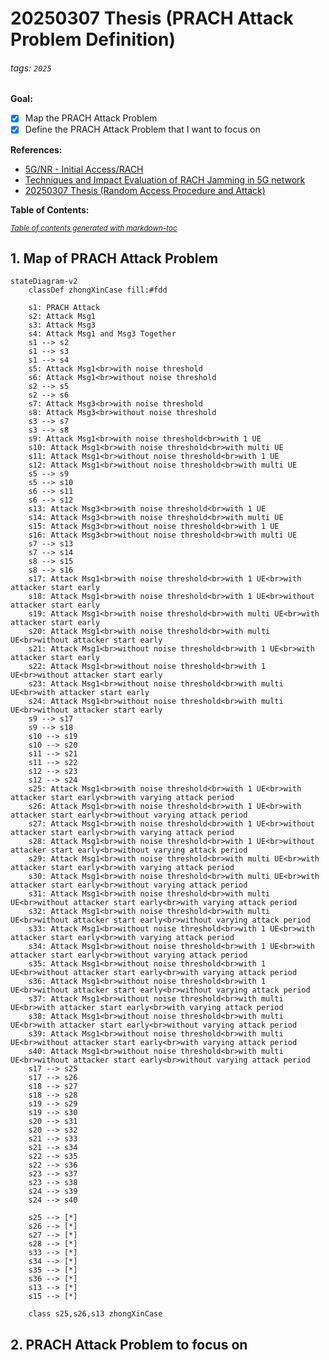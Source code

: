 # 20250307 Thesis (PRACH Attack Problem Definition)

###### tags: `2025`

**Goal:**
- [x] Map the PRACH Attack Problem
- [x] Define the PRACH Attack Problem that I want to focus on

**References:**
- [5G/NR - Initial Access/RACH](https://www.sharetechnote.com/html/5G/5G_RACH.html)
- [Techniques and Impact Evaluation of RACH Jamming in 5G network](https://etheses.lib.ntust.edu.tw/thesis/detail/64057b454c8e6e7e11cfd2812c8fecf7/)
- [20250307 Thesis (Random Access Procedure and Attack)](https://github.com/bmw-ece-ntust/wilfrid-prach-attack-analysis/blob/master/docs/20250307%20Thesis%20(Random%20Access%20Procedure%20and%20Attack).md)

**Table of Contents:**

<small><i><a href='http://ecotrust-canada.github.io/markdown-toc/'>Table of contents generated with markdown-toc</a></i></small>


## 1. Map of PRACH Attack Problem

```mermaid
stateDiagram-v2
    classDef zhongXinCase fill:#fdd

    s1: PRACH Attack
    s2: Attack Msg1
    s3: Attack Msg3
    s4: Attack Msg1 and Msg3 Together
    s1 --> s2
    s1 --> s3
    s1 --> s4
    s5: Attack Msg1<br>with noise threshold
    s6: Attack Msg1<br>without noise threshold
    s2 --> s5
    s2 --> s6
    s7: Attack Msg3<br>with noise threshold
    s8: Attack Msg3<br>without noise threshold
    s3 --> s7
    s3 --> s8
    s9: Attack Msg1<br>with noise threshold<br>with 1 UE
    s10: Attack Msg1<br>with noise threshold<br>with multi UE
    s11: Attack Msg1<br>without noise threshold<br>with 1 UE
    s12: Attack Msg1<br>without noise threshold<br>with multi UE
    s5 --> s9
    s5 --> s10
    s6 --> s11
    s6 --> s12
    s13: Attack Msg3<br>with noise threshold<br>with 1 UE
    s14: Attack Msg3<br>with noise threshold<br>with multi UE
    s15: Attack Msg3<br>without noise threshold<br>with 1 UE
    s16: Attack Msg3<br>without noise threshold<br>with multi UE
    s7 --> s13
    s7 --> s14
    s8 --> s15
    s8 --> s16
    s17: Attack Msg1<br>with noise threshold<br>with 1 UE<br>with attacker start early
    s18: Attack Msg1<br>with noise threshold<br>with 1 UE<br>without attacker start early
    s19: Attack Msg1<br>with noise threshold<br>with multi UE<br>with attacker start early
    s20: Attack Msg1<br>with noise threshold<br>with multi UE<br>without attacker start early
    s21: Attack Msg1<br>without noise threshold<br>with 1 UE<br>with attacker start early
    s22: Attack Msg1<br>without noise threshold<br>with 1 UE<br>without attacker start early
    s23: Attack Msg1<br>without noise threshold<br>with multi UE<br>with attacker start early
    s24: Attack Msg1<br>without noise threshold<br>with multi UE<br>without attacker start early
    s9 --> s17
    s9 --> s18
    s10 --> s19
    s10 --> s20
    s11 --> s21
    s11 --> s22
    s12 --> s23
    s12 --> s24
    s25: Attack Msg1<br>with noise threshold<br>with 1 UE<br>with attacker start early<br>with varying attack period
    s26: Attack Msg1<br>with noise threshold<br>with 1 UE<br>with attacker start early<br>without varying attack period
    s27: Attack Msg1<br>with noise threshold<br>with 1 UE<br>without attacker start early<br>with varying attack period
    s28: Attack Msg1<br>with noise threshold<br>with 1 UE<br>without attacker start early<br>without varying attack period
    s29: Attack Msg1<br>with noise threshold<br>with multi UE<br>with attacker start early<br>with varying attack period
    s30: Attack Msg1<br>with noise threshold<br>with multi UE<br>with attacker start early<br>without varying attack period
    s31: Attack Msg1<br>with noise threshold<br>with multi UE<br>without attacker start early<br>with varying attack period
    s32: Attack Msg1<br>with noise threshold<br>with multi UE<br>without attacker start early<br>without varying attack period
    s33: Attack Msg1<br>without noise threshold<br>with 1 UE<br>with attacker start early<br>with varying attack period
    s34: Attack Msg1<br>without noise threshold<br>with 1 UE<br>with attacker start early<br>without varying attack period
    s35: Attack Msg1<br>without noise threshold<br>with 1 UE<br>without attacker start early<br>with varying attack period
    s36: Attack Msg1<br>without noise threshold<br>with 1 UE<br>without attacker start early<br>without varying attack period
    s37: Attack Msg1<br>without noise threshold<br>with multi UE<br>with attacker start early<br>with varying attack period
    s38: Attack Msg1<br>without noise threshold<br>with multi UE<br>with attacker start early<br>without varying attack period
    s39: Attack Msg1<br>without noise threshold<br>with multi UE<br>without attacker start early<br>with varying attack period
    s40: Attack Msg1<br>without noise threshold<br>with multi UE<br>without attacker start early<br>without varying attack period
    s17 --> s25
    s17 --> s26
    s18 --> s27
    s18 --> s28
    s19 --> s29
    s19 --> s30
    s20 --> s31
    s20 --> s32
    s21 --> s33
    s21 --> s34
    s22 --> s35
    s22 --> s36
    s23 --> s37
    s23 --> s38
    s24 --> s39
    s24 --> s40

    s25 --> [*]
    s26 --> [*]
    s27 --> [*]
    s28 --> [*]
    s33 --> [*]
    s34 --> [*]
    s35 --> [*]
    s36 --> [*]
    s13 --> [*]
    s15 --> [*]

    class s25,s26,s13 zhongXinCase
```


## 2. PRACH Attack Problem to focus on

